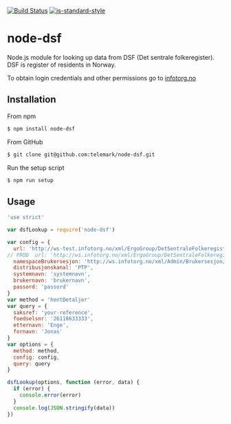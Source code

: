 [![Build Status](https://travis-ci.org/telemark/node-dsf.svg?branch=master)](https://travis-ci.org/telemark/node-dsf)
[![js-standard-style](https://img.shields.io/badge/code%20style-standard-brightgreen.svg?style=flat)](https://github.com/feross/standard)
# node-dsf

Node.js module for looking up data from DSF (Det sentrale folkeregister).
DSF is register of residents in Norway.

To obtain login credentials and other permissions go to [infotorg.no](https://www.infotorg.no)

## Installation
From npm

```sh
$ npm install node-dsf
```

From GitHub

```sh
$ git clone git@github.com:telemark/node-dsf.git
```

Run the setup script

```sh
$ npm run setup
```

## Usage

```javascript
'use strict'

var dsfLookup = require('node-dsf')

var config = {
  url: 'http://ws-test.infotorg.no/xml/ErgoGroup/DetSentraleFolkeregister1_4/2015-08-10/DetSentraleFolkeregister1_4.wsdl',
// PROD  url: 'http://ws.infotorg.no/xml/ErgoGroup/DetSentraleFolkeregister1_4/2015-08-10/DetSentraleFolkeregister1_4.wsdl',
  namespaceBrukersesjon: 'http://ws.infotorg.no/xml/Admin/Brukersesjon/2006-07-07/Brukersesjon.xsd',
  distribusjonskanal: 'PTP',
  systemnavn: 'systemnavn',
  brukernavn: 'brukernavn',
  passord: 'passord'
}
var method = 'hentDetaljer'
var query = {
  saksref: 'your-reference',
  foedselsnr: '26118633333',
  etternavn: 'Enge',
  fornavn: 'Jonas'
}
var options = {
  method: method,
  config: config,
  query: query
}

dsfLookup(options, function (error, data) {
  if (error) {
    console.error(error)
  }
  console.log(JSON.stringify(data))
})

